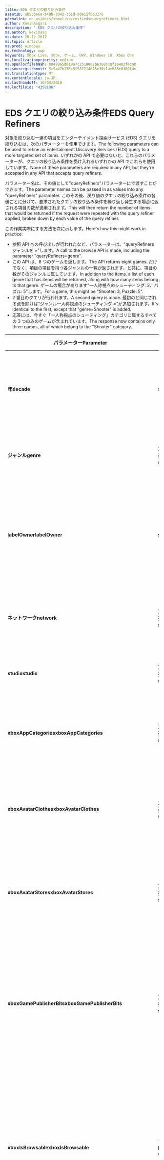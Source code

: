 ```yaml
---
title: EDS クエリの絞り込み条件
assetID: ab5c066a-a48b-3042-351d-d0a15f663276
permalink: en-us/docs/xboxlive/rest/edsqueryrefiners.html
author: KevinAsgari
description: " EDS クエリの絞り込み条件"
ms.author: kevinasg
ms.date: 20-12-2017
ms.topic: article
ms.prod: windows
ms.technology: uwp
keywords: Xbox Live, Xbox, ゲーム, UWP, Windows 10, Xbox One
ms.localizationpriority: medium
ms.openlocfilehash: b049965d619a7c25108e2b6308b18f1e402fecab
ms.sourcegitcommit: 5c9a47b135c5f587214675e39c1ac058c0380f4c
ms.translationtype: MT
ms.contentlocale: ja-JP
ms.lasthandoff: 10/04/2018
ms.locfileid: "4358196"
---
```

# <a name="eds-query-refiners"></a><span data-ttu-id="68504-104">EDS クエリの絞り込み条件</span><span class="sxs-lookup"><span data-stu-id="68504-104">EDS Query Refiners</span></span>
 
<a id="ID4EO"></a>

  
 
<span data-ttu-id="68504-105">対象を絞り込む一連の項目をエンターテイメント探索サービス (EDS) クエリを絞り込むは、次のパラメーターを使用できます。</span><span class="sxs-lookup"><span data-stu-id="68504-105">The following parameters can be used to refine an Entertainment Discovery Services (EDS) query to a more targeted set of items.</span></span> <span data-ttu-id="68504-106">いずれかの API で必要はないと、これらのパラメーターが、クエリの絞り込み条件を受け入れるいずれかの API でこれらを使用しています。</span><span class="sxs-lookup"><span data-stu-id="68504-106">None of these parameters are required in any API, but they're accepted in any API that accepts query refiners.</span></span>
 
<span data-ttu-id="68504-107">パラメーター名は、その値として"queryRefiners"パラメーターにで渡すことができます。</span><span class="sxs-lookup"><span data-stu-id="68504-107">The parameter names can be passed in as values into any "queryRefiners" parameter.</span></span> <span data-ttu-id="68504-108">このその後、戻り値のクエリの絞り込み条件の各値ごとに分けて、要求されたクエリの絞り込み条件を繰り返し発生する場合に返される項目の数が適用されます。</span><span class="sxs-lookup"><span data-stu-id="68504-108">This will then return the number of items that would be returned if the request were repeated with the query refiner applied, broken down by each value of the query refiner.</span></span>
 
<span data-ttu-id="68504-109">この作業実際にする方法を次に示します。</span><span class="sxs-lookup"><span data-stu-id="68504-109">Here's how this might work in practice:</span></span>
 
   * <span data-ttu-id="68504-110">参照 API への呼び出しが行われたなど、パラメーターは、"queryRefiners ジャンルを ="します。</span><span class="sxs-lookup"><span data-stu-id="68504-110">A call to the browse API is made, including the parameter "queryRefiners=genre".</span></span>
   * <span data-ttu-id="68504-111">この API は、8 つのゲームを返します。</span><span class="sxs-lookup"><span data-stu-id="68504-111">The API returns eight games.</span></span> <span data-ttu-id="68504-112">だけでなく、項目の項目を持つ各ジャンルの一覧が返されます、と共に、項目の数がそのジャンルに属しています。</span><span class="sxs-lookup"><span data-stu-id="68504-112">In addition to the items, a list of each genre that has items will be returned, along with how many items belong to that genre.</span></span> <span data-ttu-id="68504-113">ゲームの場合があります"一人称視点のシューティング: 3、パズル: 5"します。</span><span class="sxs-lookup"><span data-stu-id="68504-113">For a game, this might be "Shooter: 3, Puzzle: 5".</span></span>
   * <span data-ttu-id="68504-114">2 番目のクエリが行われます。</span><span class="sxs-lookup"><span data-stu-id="68504-114">A second query is made.</span></span> <span data-ttu-id="68504-115">最初のと同じされる点を除けば"ジャンル一人称視点のシューティング ="が追加されます。</span><span class="sxs-lookup"><span data-stu-id="68504-115">It's identical to the first, except that "genre=Shooter" is added.</span></span>
   * <span data-ttu-id="68504-116">応答には、今すぐ「一人称視点のシューティング」カテゴリに属するすべての 3 つのみのゲームが含まれています。</span><span class="sxs-lookup"><span data-stu-id="68504-116">The response now contains only three games, all of which belong to the "Shooter" category.</span></span>
  
| <span data-ttu-id="68504-117">パラメーター</span><span class="sxs-lookup"><span data-stu-id="68504-117">Parameter</span></span>| <span data-ttu-id="68504-118">データ型</span><span class="sxs-lookup"><span data-stu-id="68504-118">Data Type</span></span>| <span data-ttu-id="68504-119">説明</span><span class="sxs-lookup"><span data-stu-id="68504-119">Description</span></span>| 
| --- | --- | --- | 
| <b><span data-ttu-id="68504-120">年</span><span class="sxs-lookup"><span data-stu-id="68504-120">decade</span></span></b>| <span data-ttu-id="68504-121">string</span><span class="sxs-lookup"><span data-stu-id="68504-121">string</span></span>| <span data-ttu-id="68504-122">10 年間ですべての項目する必要がありますリリースされています。</span><span class="sxs-lookup"><span data-stu-id="68504-122">The decade in which all items must have been released.</span></span>| 
| <b><span data-ttu-id="68504-123">ジャンル</span><span class="sxs-lookup"><span data-stu-id="68504-123">genre</span></span></b>| <span data-ttu-id="68504-124">文字列の配列</span><span class="sxs-lookup"><span data-stu-id="68504-124">array of string</span></span>| <span data-ttu-id="68504-125">すべての項目が必要なジャンルの一覧。</span><span class="sxs-lookup"><span data-stu-id="68504-125">The list of genres that all items must have.</span></span>| 
| <b><span data-ttu-id="68504-126">labelOwner</span><span class="sxs-lookup"><span data-stu-id="68504-126">labelOwner</span></span></b>| <span data-ttu-id="68504-127">string</span><span class="sxs-lookup"><span data-stu-id="68504-127">string</span></span>| <span data-ttu-id="68504-128">アーティスト、アルバム、またはトラックに関連付けられているミュージック ラベル。</span><span class="sxs-lookup"><span data-stu-id="68504-128">The music label associated with the artist, album, or track.</span></span>| 
| <b><span data-ttu-id="68504-129">ネットワーク</span><span class="sxs-lookup"><span data-stu-id="68504-129">network</span></span></b>| <span data-ttu-id="68504-130">文字列の配列</span><span class="sxs-lookup"><span data-stu-id="68504-130">array of string</span></span>| <span data-ttu-id="68504-131">このネットワークは、項目を作成します。</span><span class="sxs-lookup"><span data-stu-id="68504-131">The network that created the items.</span></span>| 
| <b><span data-ttu-id="68504-132">studio</span><span class="sxs-lookup"><span data-stu-id="68504-132">studio</span></span></b>| <span data-ttu-id="68504-133">文字列の配列</span><span class="sxs-lookup"><span data-stu-id="68504-133">array of string</span></span>| <span data-ttu-id="68504-134">この studio アイテムを作成します。</span><span class="sxs-lookup"><span data-stu-id="68504-134">The studio that created the items.</span></span>| 
| <b><span data-ttu-id="68504-135">xboxAppCategories</span><span class="sxs-lookup"><span data-stu-id="68504-135">xboxAppCategories</span></span></b>| <span data-ttu-id="68504-136">文字列の配列</span><span class="sxs-lookup"><span data-stu-id="68504-136">array of string</span></span>| <span data-ttu-id="68504-137">すべての Xbox アプリに必要なカテゴリの一覧。</span><span class="sxs-lookup"><span data-stu-id="68504-137">The list of categories that all Xbox Apps must have.</span></span>| 
| <b><span data-ttu-id="68504-138">xboxAvatarClothes</span><span class="sxs-lookup"><span data-stu-id="68504-138">xboxAvatarClothes</span></span></b>| <span data-ttu-id="68504-139">文字列の配列</span><span class="sxs-lookup"><span data-stu-id="68504-139">array of string</span></span>| <span data-ttu-id="68504-140">洋服の種類の一覧にすべての Xbox アバター項目が必要です。</span><span class="sxs-lookup"><span data-stu-id="68504-140">The list of clothing types all Xbox Avatar items must have.</span></span>| 
| <b><span data-ttu-id="68504-141">xboxAvatarStores</span><span class="sxs-lookup"><span data-stu-id="68504-141">xboxAvatarStores</span></span></b>| <span data-ttu-id="68504-142">文字列の配列</span><span class="sxs-lookup"><span data-stu-id="68504-142">array of string</span></span>| <span data-ttu-id="68504-143">アバター項目が所属する必要があるすべての Xbox にストアの一覧。</span><span class="sxs-lookup"><span data-stu-id="68504-143">The list of stores to which all Xbox avatar items must belong.</span></span>| 
| <b><span data-ttu-id="68504-144">xboxGamePublisherBits</span><span class="sxs-lookup"><span data-stu-id="68504-144">xboxGamePublisherBits</span></span></b>| <span data-ttu-id="68504-145">文字列の配列</span><span class="sxs-lookup"><span data-stu-id="68504-145">array of string</span></span>| <span data-ttu-id="68504-146">すべてのゲームの種類の項目や AppType 項目に対して設定する必要がありますゲーム パブリッシャー ビットの一覧。</span><span class="sxs-lookup"><span data-stu-id="68504-146">The list of game publisher bits that must be set on all GameType items or AppType items.</span></span>| 
| <b><span data-ttu-id="68504-147">xboxIsBrowsable</span><span class="sxs-lookup"><span data-stu-id="68504-147">xboxIsBrowsable</span></span></b>| <span data-ttu-id="68504-148">ブール値</span><span class="sxs-lookup"><span data-stu-id="68504-148">Boolean value</span></span>| <span data-ttu-id="68504-149"><b>True</b>を返す場合は、実践的なコンテンツだけでなく、直接操作できる完全なゲームです。</span><span class="sxs-lookup"><span data-stu-id="68504-149">If <b>true</b>, will return full games which are not directly actionable in addition to actionable content.</span></span> <span data-ttu-id="68504-150">既定値は<b>false</b>。</span><span class="sxs-lookup"><span data-stu-id="68504-150">Defaults to <b>false</b>.</span></span>| 
| <b><span data-ttu-id="68504-151">xboxHasChildMediaItemTypes</span><span class="sxs-lookup"><span data-stu-id="68504-151">xboxHasChildMediaItemTypes</span></span></b>| <span data-ttu-id="68504-152">文字列の配列</span><span class="sxs-lookup"><span data-stu-id="68504-152">array of string</span></span>| <span data-ttu-id="68504-153">ゲームのメディアのグループで返された項目のすべてのメディア項目の種類は、指定された値のいずれかの子が必要です。</span><span class="sxs-lookup"><span data-stu-id="68504-153">All returned items with a media group of Game must have children whose media item type is one of the provided values.</span></span>| 
  
<a id="ID4EEF"></a>

 
## <a name="see-also"></a><span data-ttu-id="68504-154">関連項目</span><span class="sxs-lookup"><span data-stu-id="68504-154">See also</span></span>
 
<a id="ID4EGF"></a>

 
##### <a name="parent"></a><span data-ttu-id="68504-155">Parent</span><span class="sxs-lookup"><span data-stu-id="68504-155">Parent</span></span>  

[<span data-ttu-id="68504-156">その他の参照情報</span><span class="sxs-lookup"><span data-stu-id="68504-156">Additional Reference</span></span>](atoc-xboxlivews-reference-additional.md)

  
<a id="ID4ESF"></a>

 
##### <a name="further-information"></a><span data-ttu-id="68504-157">詳細情報</span><span class="sxs-lookup"><span data-stu-id="68504-157">Further Information</span></span> 

[<span data-ttu-id="68504-158">マーケットプレース URI</span><span class="sxs-lookup"><span data-stu-id="68504-158">Marketplace URIs</span></span>](../uri/marketplace/atoc-reference-marketplace.md)

   